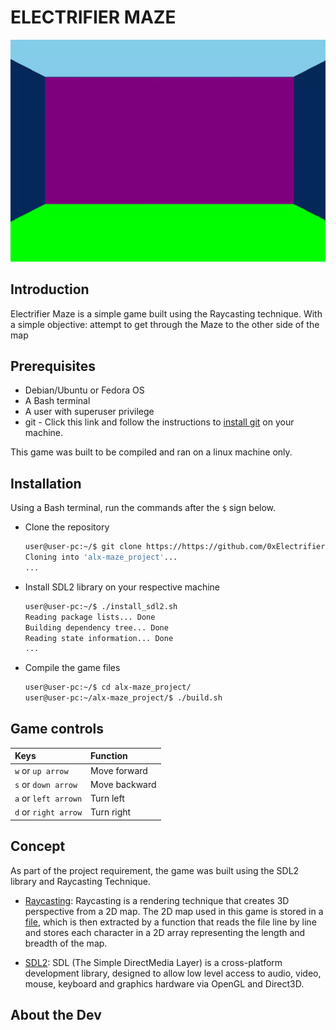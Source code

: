 # ELECTRIFIER MAZE

![gif cut from game](/pics/readme_gif.gif)
## Introduction
Electrifier Maze is a simple game built using the Raycasting technique. With a simple objective: attempt to get through the Maze to the other side of the map


## Prerequisites
- Debian/Ubuntu or Fedora OS
- A Bash terminal
- A user with superuser privilege
- git - Click this link and follow the instructions to [install git](https://github.com/git-guides/install-git#install-git-on-linux) on your machine.

This game was built to be compiled and ran on a linux machine only.

## Installation
Using a Bash terminal, run the commands after the `$` sign below.
- Clone the repository

	```bash
	user@user-pc:~/$ git clone https://https://github.com/0xElectrifier/alx-maze_project
	Cloning into 'alx-maze_project'...
	...
	```

- Install SDL2 library on your respective machine

	```bash
	user@user-pc:~/$ ./install_sdl2.sh
	Reading package lists... Done
	Building dependency tree... Done
	Reading state information... Done
	...
	```

- Compile the game files

	```bash
	user@user-pc:~/$ cd alx-maze_project/
	user@user-pc:~/alx-maze_project/$ ./build.sh
	```


## Game controls
| Keys			| Function	|
|  :-------		| :---------	|
| `w` or `up arrow`	| Move forward  |
| `s` or `down arrow`	| Move backward |
| `a` or `left arrown`	| Turn left	|
| `d` or `right arrow`	| Turn right	|


## Concept
As part of the project requirement, the game was built using the SDL2 library and Raycasting Technique.
- [Raycasting](https://permadi.com/1996/05/ray-casting-tutorial-table-of-contents/): Raycasting is a rendering technique that creates 3D perspective from a 2D map. The 2D map used in this game is stored in a [file](/map/map1.txt), which is then extracted by a function that reads the file line by line and stores each character in a 2D array representing the length and breadth of the map.

- [SDL2](https://lazyfoo.net/tutorials/SDL/index.php): SDL (The Simple DirectMedia Layer) is a cross-platform development library, designed to allow low level access to audio, video, mouse, keyboard and graphics hardware via OpenGL and Direct3D.


## About the Dev

